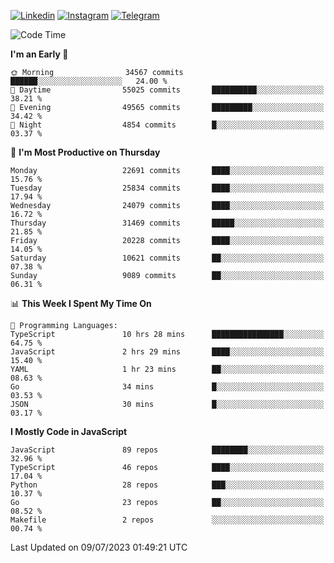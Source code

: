 [![Linkedin](https://img.shields.io/badge/-Archie-blue?style=flat-square&labelColor=gray&logo=Linkedin&logoColor=white&link=https://www.linkedin.com/in/archisdi)](https://www.linkedin.com/in/archisdi)
[![Instagram](https://img.shields.io/badge/-@archisdi-orange?style=flat-square&labelColor=gray&logo=Instagram&logoColor=white&link=https://www.instagram.com/archisdi)](https://www.instagram.com/archisdi)
[![Telegram](https://img.shields.io/badge/-aai-informational?style=flat-square&labelColor=gray&logo=telegram&logoColor=white&link=https://t.me/archisdi)](https://t.me/archisdi)

<!--START_SECTION:waka-->
![Code Time](http://img.shields.io/badge/Code%20Time-2%2C279%20hrs%2040%20mins-blue)

**I'm an Early 🐤** 

```text
🌞 Morning                34567 commits       ██████░░░░░░░░░░░░░░░░░░░   24.00 % 
🌆 Daytime                55025 commits       ██████████░░░░░░░░░░░░░░░   38.21 % 
🌃 Evening                49565 commits       █████████░░░░░░░░░░░░░░░░   34.42 % 
🌙 Night                  4854 commits        █░░░░░░░░░░░░░░░░░░░░░░░░   03.37 % 
```
📅 **I'm Most Productive on Thursday** 

```text
Monday                   22691 commits       ████░░░░░░░░░░░░░░░░░░░░░   15.76 % 
Tuesday                  25834 commits       ████░░░░░░░░░░░░░░░░░░░░░   17.94 % 
Wednesday                24079 commits       ████░░░░░░░░░░░░░░░░░░░░░   16.72 % 
Thursday                 31469 commits       █████░░░░░░░░░░░░░░░░░░░░   21.85 % 
Friday                   20228 commits       ████░░░░░░░░░░░░░░░░░░░░░   14.05 % 
Saturday                 10621 commits       ██░░░░░░░░░░░░░░░░░░░░░░░   07.38 % 
Sunday                   9089 commits        ██░░░░░░░░░░░░░░░░░░░░░░░   06.31 % 
```


📊 **This Week I Spent My Time On** 

```text
💬 Programming Languages: 
TypeScript               10 hrs 28 mins      ████████████████░░░░░░░░░   64.75 % 
JavaScript               2 hrs 29 mins       ████░░░░░░░░░░░░░░░░░░░░░   15.40 % 
YAML                     1 hr 23 mins        ██░░░░░░░░░░░░░░░░░░░░░░░   08.63 % 
Go                       34 mins             █░░░░░░░░░░░░░░░░░░░░░░░░   03.53 % 
JSON                     30 mins             █░░░░░░░░░░░░░░░░░░░░░░░░   03.17 % 
```

**I Mostly Code in JavaScript** 

```text
JavaScript               89 repos            ████████░░░░░░░░░░░░░░░░░   32.96 % 
TypeScript               46 repos            ████░░░░░░░░░░░░░░░░░░░░░   17.04 % 
Python                   28 repos            ███░░░░░░░░░░░░░░░░░░░░░░   10.37 % 
Go                       23 repos            ██░░░░░░░░░░░░░░░░░░░░░░░   08.52 % 
Makefile                 2 repos             ░░░░░░░░░░░░░░░░░░░░░░░░░   00.74 % 
```




 Last Updated on 09/07/2023 01:49:21 UTC
<!--END_SECTION:waka-->